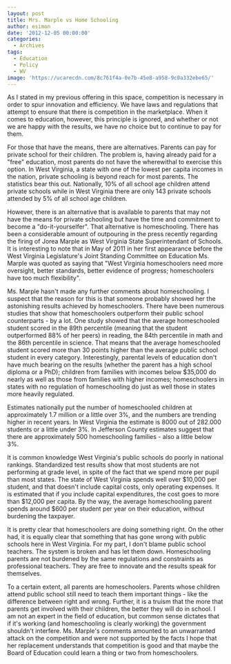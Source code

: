 ```yaml
---
layout: post
title: Mrs. Marple vs Home Schooling
author: esimon
date: '2012-12-05 00:00:00'
categories:
  - Archives
tags:
  - Education
  - Policy
  - WV
image: 'https://ucarecdn.com/8c761f4a-0e7b-45e8-a958-9c0a332ebe65/'
---
```

As I stated in my previous offering in this space, competition is necessary in order to spur innovation and efficiency.  We have laws and regulations that attempt to ensure that there is competition in the marketplace. When it comes to education, however, this principle is ignored, and whether or not we are happy with the results, we have no choice but to continue to pay for them.  

For those that have the means, there are alternatives.  Parents can pay for private school for their children.  The problem is, having already paid for a "free" education, most parents do not have the wherewithal to exercise this option.  In West Virginia, a state with one of the lowest per capita incomes in the nation, private schooling is beyond reach for most parents.  The statistics bear this out.  Nationally, 10% of all school age children attend private schools while in West Virginia there are only 143 private schools attended by 5% of all school age children.  

However, there is an alternative that is available to parents that may not have the means for private schooling but have the time and commitment to become a "do-it-yourselfer".    That alternative is homeschooling.  There has been a considerable amount of outpouring in the press recently regarding the firing of Jorea Marple as West Virginia State Superintendant of Schools.  It is interesting to note that in May of 2011 in her first appearance before the West Virginia Legislature's Joint Standing Committee on Education Ms. Marple was quoted as saying that "West Virginia homeschoolers need more oversight, better standards, better evidence of progress; homeschoolers have too much flexibility".  

Ms. Marple hasn't made any further comments about homeschooling.  I suspect that the reason for this is that someone probably showed her the astonishing results achieved by homeschoolers.  There have been numerous studies that show that homeschoolers outperform their public school counterparts - by a lot.  One study showed that the average homeschooled student scored in the 89th percentile (meaning that the student outperformed 88% of her peers) in reading, the 84th percentile in math and the 86th percentile in science.  That means that the average homeschooled student scored more than 30 points higher than the average public school student in every category. Interestingly, parental levels of education don't have much bearing on the results (whether the parent has a high school diploma or a PhD); children from families with incomes below $35,000 do nearly as well as those from families with higher incomes; homeschoolers in states with no regulation of homeschooling do just as well those in states more heavily regulated. 

Estimates nationally put the number of homeschooled children at approximately 1.7 million or a little over 3%, and the numbers are trending higher in recent years. In West Virginia the estimate is 8000 out of 282.000 students or a little under 3%.  In Jefferson County estimates suggest that there are approximately 500 homeschooling families - also a little below 3%.   

It is common knowledge West Virginia's public schools do poorly in national rankings.  Standardized test results show that most students are not performing at grade level, in spite of the fact that we spend more per pupil than most states.  The state of West Virginia spends well over $10,000 per student, and that doesn't include capital costs, only operating expenses.  It is estimated that if you include capital expenditures, the cost goes to more than $12,000 per capita. By the way, the average homeschooling parent spends around $600 per student per year on their education, without burdening the taxpayer.  

It is pretty clear that homeschoolers are doing something right.  On the other had, it is equally clear that something that has gone wrong with public schools here in West Virginia. For my part, I don't blame public school teachers.  The system is broken and has let them down.  Homeschooling parents are not burdened by the same regulations and constraints as professional teachers.  They are free to innovate and the results speak for themselves.  

To a certain extent, all parents are homeschoolers.  Parents whose children attend public school still need to teach them important things - like the difference between right and wrong.  Further, it is a truism that the more that parents get involved with their children, the better they will do in school. I am not an expert in the field of education, but common sense dictates that if it's working (and homeschooling is clearly working) the government shouldn't interfere.  Ms. Marple's comments amounted to an unwarranted attack on the competition and were not supported by the facts   I hope that her replacement understands that competition is good and that maybe the Board of Education could learn a thing or two from homeschoolers.  
